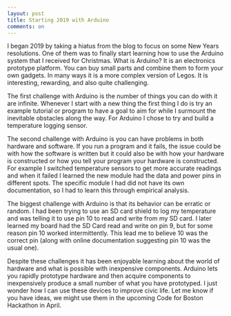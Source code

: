 ```yaml
---
layout: post
title: Starting 2019 with Arduino
comments: on
---
```

I began 2019 by taking a hiatus from the blog to focus on some New Years resolutions. One of them was to finally start learning how to use the Arduino system that I received for Christmas. What is Arduino? It is an electronics prototype platform. You can buy small parts and combine them to form your own gadgets. In many ways it is a more complex version of Legos. It is interesting, rewarding, and also quite challenging.

The first challenge with Arduino is the number of things you can do with it are infinite. Whenever I start with a new thing the first thing I do is try an example tutorial or program to have a goal to aim for while I surmount the inevitable obstacles along the way. For Arduino I chose to try and build a temperature logging sensor.

The second challenge with Arduino is you can have problems in both hardware and software. If you run a program and it fails, the issue could be with how the software is written but it could also be with how your hardware is constructed or how you tell your program your hardware is constructed. For example I switched temperature sensors to get more accurate readings and when it failed I learned the new module had the data and power pins in different spots. The specific module I had did not have its own documentation, so I had to learn this through empirical analysis.

The biggest challenge with Arduino is that its behavior can be erratic or random. I had been trying to use an SD card shield to log my temperature and was telling it to use pin 10 to read and write from my SD card. I later learned my board had the SD Card read and write on pin 9, but for some reason pin 10 worked intermittently. This lead me to believe 10 was the correct pin (along with online documentation suggesting pin 10 was the usual one).

Despite these challenges it has been enjoyable learning about the world of hardware and what is possible with inexpensive components. Arduino lets you rapidly prototype hardware and then acquire components to inexpensively produce a small number of what you have prototyped. I just wonder how I can use these devices to improve civic life. Let me know if you have ideas, we might use them in the upcoming Code for Boston Hackathon in April.